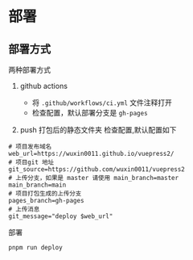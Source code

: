 # 部署

## 部署方式
两种部署方式
1. github actions
   - 将 `.github/workflows/ci.yml` 文件注释打开
   - 检查配置，默认部署分支是 `gh-pages`
   
2. push 打包后的静态文件夹
检查配置,默认配置如下
```shell
# 项目发布域名
web_url=https://wuxin0011.github.io/vuepress2/
# 项目git 地址
git_source=https://github.com/wuxin0011/vuepress2
# 上传分支，如果是 master 请使用 main_branch=master
main_branch=main
# 项目打包生成的上传分支
pages_branch=gh-pages
# 上传消息
git_message="deploy $web_url"
```
部署
```shell
pnpm run deploy
```


